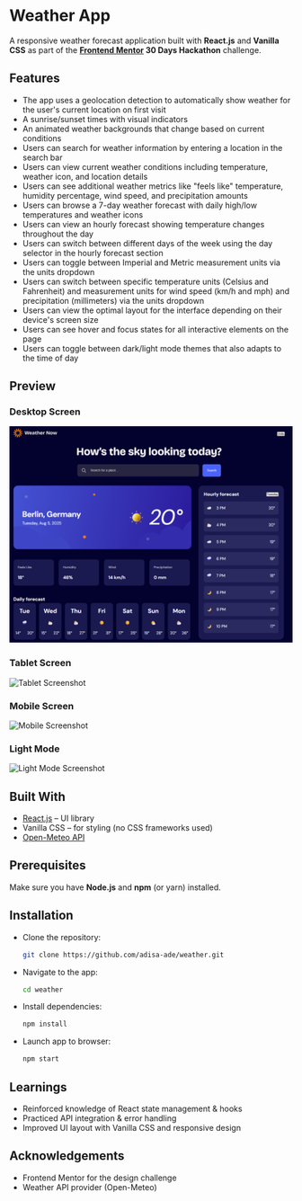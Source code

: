 # Weather App

A responsive weather forecast application built with **React.js** and **Vanilla CSS** as part of the **[Frontend Mentor](https://frontendmentor.io/) 30 Days Hackathon** challenge.


## Features

- The app uses a geolocation detection to automatically show weather for the user's current location on first visit
- A sunrise/sunset times with visual indicators
- An animated weather backgrounds that change based on current conditions
- Users can search for weather information by entering a location in the search bar
- Users can view current weather conditions including temperature, weather icon, and location details
- Users can see additional weather metrics like "feels like" temperature, humidity percentage, wind speed, and precipitation amounts
- Users can browse a 7-day weather forecast with daily high/low temperatures and weather icons
- Users can view an hourly forecast showing temperature changes throughout the day
- Users can switch between different days of the week using the day selector in the hourly forecast section
- Users can toggle between Imperial and Metric measurement units via the units dropdown
- Users can switch between specific temperature units (Celsius and Fahrenheit) and measurement units for wind speed (km/h and mph) and precipitation (millimeters) via the units dropdown
- Users can view the optimal layout for the interface depending on their device's screen size
- Users can see hover and focus states for all interactive elements on the page
- Users can toggle between dark/light mode themes that also adapts to the time of day



## Preview

### Desktop Screen
![Desktop Screenshot](./public/images/screenshot.png)

### Tablet Screen
![Tablet Screenshot](./public/images/darkmode.png)

### Mobile Screen
![Mobile Screenshot](./public/images/darkmode.png)

### Light Mode
![Light Mode Screenshot](./public/images/darkmode.png)


## Built With

- [React.js](https://reactjs.org/) – UI library  
- Vanilla CSS – for styling (no CSS frameworks used)  
- [Open-Meteo API](https://open-meteo.com/) 



## Prerequisites
Make sure you have **Node.js** and **npm** (or yarn) installed.  



## Installation
- Clone the repository:
   ```bash
   git clone https://github.com/adisa-ade/weather.git
- Navigate to the app:
   ```bash 
   cd weather
- Install dependencies:
   ```bash 
   npm install
- Launch app to browser:
   ```bash 
   npm start

## Learnings
- Reinforced knowledge of React state management & hooks
- Practiced API integration & error handling
- Improved UI layout with Vanilla CSS and responsive design



## Acknowledgements
- Frontend Mentor for the design challenge
- Weather API provider (Open-Meteo)